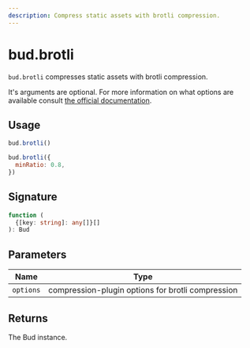 ```yaml
---
description: Compress static assets with brotli compression.
---
```


# bud.brotli

`bud.brotli` compresses static assets with brotli compression.

It's arguments are optional. For more information on what options are available consult [the official documentation](https://github.com/webpack-contrib/compression-webpack-plugin).

## Usage

```js
bud.brotli()
```

```js
bud.brotli({
  minRatio: 0.8,
})
```

## Signature

```ts
function (
  {[key: string]: any[]}[]
): Bud
```

## Parameters

| Name      | Type                                              |
| --------- | ------------------------------------------------- |
| `options` | compression-plugin options for brotli compression |

## Returns

The Bud instance.
